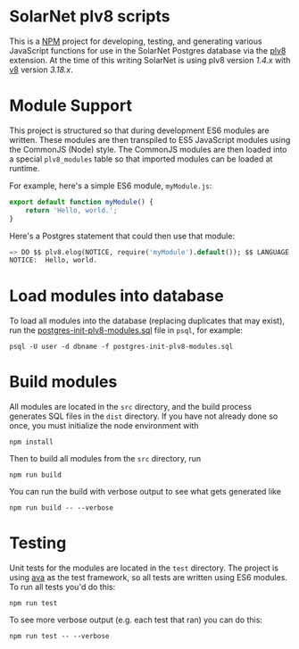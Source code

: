 # SolarNet plv8 scripts

This is a [NPM][npm] project for developing, testing, and generating various JavaScript
functions for use in the SolarNet Postgres database via the [plv8][plv8] extension. At
the time of this writing SolarNet is using plv8 version *1.4.x* with [v8][v8] version
*3.18.x*.

# Module Support

This project is structured so that during development ES6 modules are written. These
modules are then transpiled to ES5 JavaScript modules using the CommonJS (Node) style.
The CommonJS modules are then loaded into a special <code>plv8_modules</code> table
so that imported modules can be loaded at runtime.

For example, here's a simple ES6 module, `myModule.js`:

```JavaScript
export default function myModule() {
	return 'Hello, world.';
}
```

Here's a Postgres statement that could then use that module:

```sql
=> DO $$ plv8.elog(NOTICE, require('myModule').default()); $$ LANGUAGE plv8;
NOTICE:  Hello, world.
```

# Load modules into database

To load all modules into the database (replacing duplicates that may exist), run the
[postgres-init-plv8-modules.sql](postgres-init-plv8-modules.sql) file in `psql`,
for example:

	psql -U user -d dbname -f postgres-init-plv8-modules.sql

# Build modules

All modules are located in the `src` directory, and the build process generates SQL
files in the `dist` directory. If you have not already done so once, you must initialize
the node environment with

	npm install

Then to build all modules from the `src` directory, run

	npm run build

You can run the build with verbose output to see what gets generated like

	npm run build -- --verbose

# Testing

Unit tests for the modules are located in the `test` directory. The project
is using [ava][ava] as the test framework, so all tests are written using ES6
modules. To run all tests you'd do this:

	npm run test

To see more verbose output (e.g. each test that ran) you can do this:

	npm run test -- --verbose

 [ava]: https://github.com/avajs/ava
 [npm]: https://www.npmjs.com/
 [plv8]: https://github.com/plv8/plv8
 [v8]: https://en.wikipedia.org/wiki/V8_(JavaScript_engine)
